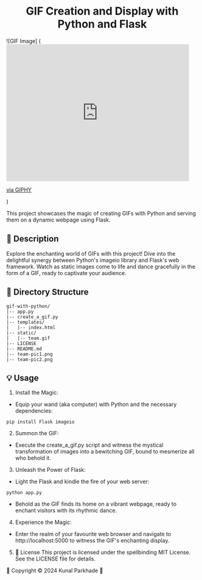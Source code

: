 <h1 style="text-align: center;">GIF Creation and Display with Python and Flask</h1>
![GIF Image] (<iframe src="https://giphy.com/embed/unxCGmTuBvwo2djRLA" width="480" height="360" frameBorder="0" class="giphy-embed" allowFullScreen></iframe><p><a href="https://giphy.com/gifs/pudgypenguins-data-code-coding-unxCGmTuBvwo2djRLA">via GIPHY</a></p>)


This project showcases the magic of creating GIFs with Python and serving them on a dynamic webpage using Flask.

## 🎨 Description
Explore the enchanting world of GIFs with this project! Dive into the delightful synergy between Python's imageio library and Flask's web framework. Watch as static images come to life and dance gracefully in the form of a GIF, ready to captivate your audience.

## 📁 Directory Structure
```
gif-with-python/
|-- app.py
|-- create_a_gif.py
|-- templates/
|   |-- index.html
|-- static/
|   |-- team.gif
|-- LICENSE
|-- README.md
|-- team-pic1.png
|-- team-pic2.png
```

## 💡 Usage
1. Install the Magic:
- Equip your wand (aka computer) with Python and the necessary dependencies:
```
pip install Flask imageio
```
2. Summon the GIF:
- Execute the create_a_gif.py script and witness the mystical transformation of images into a bewitching GIF, bound to mesmerize all who behold it.

3. Unleash the Power of Flask:
- Light the Flask and kindle the fire of your web server:
```
python app.py
```
- Behold as the GIF finds its home on a vibrant webpage, ready to enchant visitors with its rhythmic dance.

4. Experience the Magic:
- Enter the realm of your favourite web browser and navigate to http://localhost:5000 to witness the GIF's enchanting display.

5. 📜 License
This project is licensed under the spellbinding MIT License. See the LICENSE file for details.

🔮 Copyright © 2024 Kunal Parkhade 🔮
